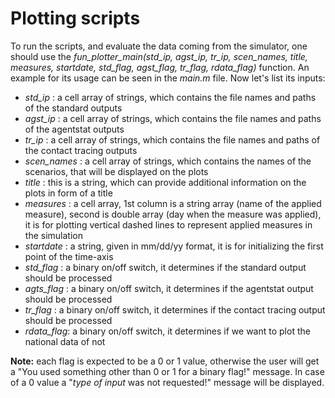# Plotting scripts

To run the scripts, and evaluate the data coming from the simulator, one should use the *fun_plotter_main(std_ip, agst_ip, tr_ip, scen_names, title, measures, startdate, std_flag, agst_flag, tr_flag, rdata_flag)* function. An example for its usage can be seen in the *main.m* file. Now let's list its inputs:

  - *std_ip* : a cell array of strings, which contains the file names and paths of the standard outputs
  - *agst_ip* : a cell array of strings, which contains the file names and paths of the agentstat outputs
  - *tr_ip* : a cell array of strings, which contains the file names and paths of the contact tracing outputs
  - *scen_names* : a cell array of strings, which contains the names of the scenarios, that will be displayed on the plots
  - *title* : this is a string, which can provide additional information on the plots in form of a title
  - *measures* : a cell array, 1st column is a string array (name of the applied measure), second is double array (day when the measure was applied), it is for plotting vertical dashed lines to represent applied measures in the simulation
  - *startdate* : a string, given in mm/dd/yy format, it is for initializing the first point of the time-axis
  - *std_flag* : a binary on/off switch, it determines if the standard output should be processed
  - *agts_flag* : a binary on/off switch, it determines if the agentstat output should be processed
  - *tr_flag* : a binary on/off switch, it determines if the contact tracing output should be processed
  - *rdata_flag*: a binary on/off switch, it determines if we want to plot the national data of not

**Note:** each flag is expected to be a 0 or 1 value, otherwise the user will get a "You used something other than 0 or 1 for a binary flag!" message. In case of a 0 value a "*type of input* was not requested!" message will be displayed.


